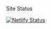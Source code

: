Site Status


[![Netlify Status](https://api.netlify.com/api/v1/badges/70163171-ae55-4b9e-a9da-15b7580a403a/deploy-status)](https://app.netlify.com/sites/kaustubhk24/deploys)
